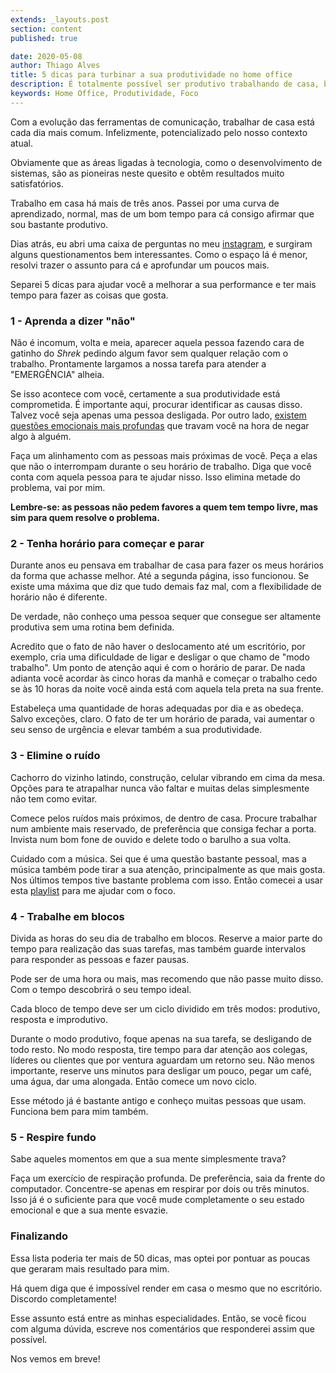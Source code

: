 ```yaml
---
extends: _layouts.post
section: content
published: true

date: 2020-05-08
author: Thiago Alves
title: 5 dicas para turbinar a sua produtividade no home office
description: É totalmente possível ser produtivo trabalhando de casa, basta dar a atenção adequada a isso.
keywords: Home Office, Produtividade, Foco
---
```


Com a evolução das ferramentas de comunicação, trabalhar de casa está cada dia mais comum. Infelizmente, potencializado pelo nosso contexto atual.

Obviamente que as áreas ligadas à tecnologia, como o desenvolvimento de sistemas, são as pioneiras neste quesito e obtêm resultados muito satisfatórios.

Trabalho em casa há mais de três anos. Passei por uma curva de aprendizado, normal, mas de um bom tempo para cá consigo afirmar que sou bastante produtivo.

Dias atrás, eu abri uma caixa de perguntas no meu [instagram](https://instagram.com/thiagomcw), e surgiram alguns questionamentos bem interessantes. Como o espaço lá é menor, resolvi trazer o assunto para cá e aprofundar um poucos mais. 

Separei 5 dicas para ajudar você a melhorar a sua performance e ter mais tempo para fazer as coisas que gosta.

### 1 - Aprenda a dizer "não"

Não é incomum, volta e meia, aparecer aquela pessoa fazendo cara de gatinho do _Shrek_ pedindo algum favor sem qualquer relação com o trabalho. Prontamente largamos a nossa tarefa para atender a "EMERGÊNCIA" alheia. 

Se isso acontece com você, certamente a sua produtividade está comprometida. É importante aqui, procurar identificar as causas disso. Talvez você seja apenas uma pessoa desligada. Por outro lado, [existem questões emocionais mais profundas](https://www.youtube.com/watch?v=SOj2rW0A_DA) que travam você na hora de negar algo à alguém.

Faça um alinhamento com as pessoas mais próximas de você. Peça a elas que não o interrompam durante o seu horário de trabalho. Diga que você conta com aquela pessoa para te ajudar nisso. Isso elimina metade do problema, vai por mim.

**Lembre-se: as pessoas não pedem favores a quem tem tempo livre, mas sim para quem resolve o problema.**

### 2 - Tenha horário para começar e parar

Durante anos eu pensava em trabalhar de casa para fazer os meus horários da forma que achasse melhor. Até a segunda página, isso funcionou. Se existe uma máxima que diz que tudo demais faz mal, com a flexibilidade de horário não é diferente.

De verdade, não conheço uma pessoa sequer que consegue ser altamente produtiva sem uma rotina bem definida. 

Acredito que o fato de não haver o deslocamento até um escritório, por exemplo, cria uma dificuldade de ligar e desligar o que chamo de "modo trabalho". Um ponto de atenção aqui é com o horário de parar. De nada adianta você acordar às cinco horas da manhã e começar o trabalho cedo se às 10 horas da noite você ainda está com aquela tela preta na sua frente.

Estabeleça uma quantidade de horas adequadas por dia e as obedeça. Salvo exceções, claro. O fato de ter um horário de parada, vai aumentar o seu senso de urgência e elevar também a sua produtividade.

### 3 - Elimine o ruído

Cachorro do vizinho latindo, construção, celular vibrando em cima da mesa. Opções para te atrapalhar nunca vão faltar e muitas delas simplesmente não tem como evitar.

Comece pelos ruídos mais próximos, de dentro de casa. Procure trabalhar num ambiente mais reservado, de preferência que consiga fechar a porta. Invista num bom fone de ouvido e delete todo o barulho a sua volta.

Cuidado com a música. Sei que é uma questão bastante pessoal, mas a música também pode tirar a sua atenção, principalmente as que mais gosta. Nos últimos tempos tive bastante problema com isso. Então comecei a usar esta [playlist](https://www.youtube.com/playlist?list=PLZiGJIkRM7M0GSufh7RGTYZrFjGm2Un3X) para me ajudar com o foco.

### 4 - Trabalhe em blocos

Divida as horas do seu dia de trabalho em blocos. Reserve a maior parte do tempo para realização das suas tarefas, mas também guarde intervalos para responder as pessoas e fazer pausas.

Pode ser de uma hora ou mais, mas recomendo que não passe muito disso. Com o tempo descobrirá o seu tempo ideal.

Cada bloco de tempo deve ser um ciclo dividido em três modos: produtivo, resposta e improdutivo.

Durante o modo produtivo, foque apenas na sua tarefa, se desligando de todo resto. No modo resposta, tire tempo para dar atenção aos colegas, líderes ou clientes que por ventura aguardam um retorno seu. Não menos importante, reserve uns minutos para desligar um pouco, pegar um café, uma água, dar uma alongada. Então comece um novo ciclo.

Esse método já é bastante antigo e conheço muitas pessoas que usam. Funciona bem para mim também.

### 5 - Respire fundo

Sabe aqueles momentos em que a sua mente simplesmente trava? 

Faça um exercício de respiração profunda. De preferência, saia da frente do computador. Concentre-se apenas em respirar por dois ou três minutos. Isso já é o suficiente para que você mude completamente o seu estado emocional e que a sua mente esvazie.

### Finalizando

Essa lista poderia ter mais de 50 dicas, mas optei por pontuar as poucas que geraram mais resultado para mim.

Há quem diga que é impossível render em casa o mesmo que no escritório. Discordo completamente!

Esse assunto está entre as minhas especialidades. Então, se você ficou com alguma dúvida, escreve nos comentários que responderei assim que possível.

Nos vemos em breve!